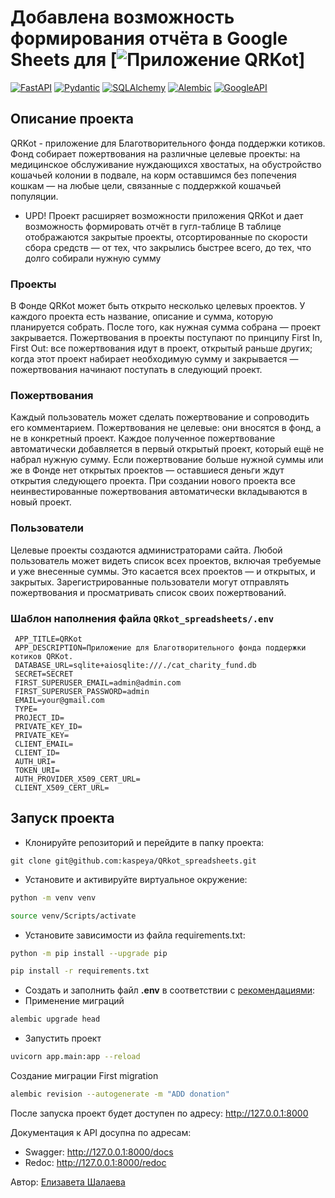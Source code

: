 # Добавлена возможность формирования отчёта в Google Sheets для [![Приложение QRKot](https://github.com/kaspeya/cat_charity_fund)]
[![FastAPI](https://img.shields.io/badge/-FastAPI-464646?style=flat&logo=FastAPI&logoColor=ffffff&color=043A6B)](https://fastapi.tiangolo.com/)
[![Pydantic](https://img.shields.io/badge/-Pydantic-464646?style=flat&logo=Pydantic&logoColor=ffffff&color=043A6B)](https://docs.pydantic.dev/)
[![SQLAlchemy](https://img.shields.io/badge/-SQLAlchemy-464646?style=flat&logo=SQLAlchemy%20REST%20Framework&logoColor=ffffff&color=043A6B)](https://www.sqlalchemy.org/)
[![Alembic](https://img.shields.io/badge/-Alembic-464646?style=flat&logo=Alembic&logoColor=ffffff&color=043A6B)](https://alembic.sqlalchemy.org/en/latest/)
[![GoogleAPI](https://img.shields.io/badge/-GoogleAPI-464646?style=flat&logo=GoogleAPI&logoColor=ffffff&color=043A6B)](https://support.google.com/googleapi/?hl=en#topic=7014522)
## Описание проекта
QRKot - приложение для Благотворительного фонда поддержки котиков. Фонд собирает пожертвования на различные целевые проекты: на медицинское обслуживание нуждающихся хвостатых, на обустройство кошачьей колонии в подвале, на корм оставшимся без попечения кошкам — на любые цели, связанные с поддержкой кошачьей популяции.
- UPD!
Проект расширяет возможности приложения QRKot и дает возможность формировать отчёт в гугл-таблице
В таблице отображаются закрытые проекты, отсортированные по скорости сбора средств — от тех, что закрылись быстрее всего, до тех, что долго собирали нужную сумму
### Проекты
В Фонде QRKot может быть открыто несколько целевых проектов. У каждого проекта есть название, описание и сумма, которую планируется собрать. После того, как нужная сумма собрана — проект закрывается. Пожертвования в проекты поступают по принципу First In, First Out: все пожертвования идут в проект, открытый раньше других; когда этот проект набирает необходимую сумму и закрывается — пожертвования начинают поступать в следующий проект.

### Пожертвования
Каждый пользователь может сделать пожертвование и сопроводить его комментарием. Пожертвования не целевые: они вносятся в фонд, а не в конкретный проект. Каждое полученное пожертвование автоматически добавляется в первый открытый проект, который ещё не набрал нужную сумму. Если пожертвование больше нужной суммы или же в Фонде нет открытых проектов — оставшиеся деньги ждут открытия следующего проекта. При создании нового проекта все неинвестированные пожертвования автоматически вкладываются в новый проект.

### Пользователи
Целевые проекты создаются администраторами сайта. Любой пользователь может видеть список всех проектов, включая требуемые и уже внесенные суммы. Это касается всех проектов — и открытых, и закрытых. Зарегистрированные пользователи могут отправлять пожертвования и просматривать список своих пожертвований.


### Шаблон наполнения файла `QRkot_spreadsheets/.env`
```
 APP_TITLE=QRKot
 APP_DESCRIPTION=Приложение для Благотворительного фонда поддержки котиков QRKot.
 DATABASE_URL=sqlite+aiosqlite:///./cat_charity_fund.db
 SECRET=SECRET
 FIRST_SUPERUSER_EMAIL=admin@admin.com
 FIRST_SUPERUSER_PASSWORD=admin
 EMAIL=your@gmail.com
 TYPE=
 PROJECT_ID=
 PRIVATE_KEY_ID=
 PRIVATE_KEY=
 CLIENT_EMAIL=
 CLIENT_ID=
 AUTH_URI=
 TOKEN_URI=
 AUTH_PROVIDER_X509_CERT_URL=
 CLIENT_X509_CERT_URL=
```

## Запуск проекта
- Клонируйте репозиторий и перейдите в папку проекта:
```
git clone git@github.com:kaspeya/QRkot_spreadsheets.git
```
- Установите и активируйте виртуальное окружение:
```bash
python -m venv venv
```
```bash
source venv/Scripts/activate
```
- Установите зависимости из файла requirements.txt:
```bash
python -m pip install --upgrade pip
```
```bash
pip install -r requirements.txt
```
- Создать и заполнить файл **.env** в соответствии с [рекомендациями](#шаблон-наполнения-файла-QRkot_spreadsheetsenv):
- Применение миграций
```bash
alembic upgrade head 
```
- Запустить проект
```bash
uvicorn app.main:app --reload
```
Создание миграции First migration
```bash
alembic revision --autogenerate -m "ADD donation" 
```

После запуска проект будет доступен по адресу: http://127.0.0.1:8000

Документация к API досупна по адресам:
- Swagger: http://127.0.0.1:8000/docs
- Redoc: http://127.0.0.1:8000/redoc


Автор: [Елизавета Шалаева](https://github.com/kaspeya)
